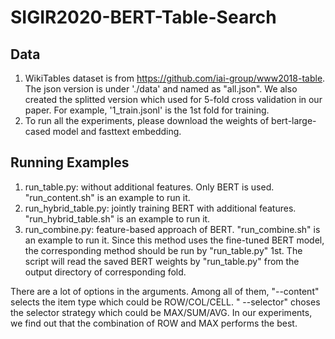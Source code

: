 # SIGIR2020-BERT-Table-Search

## Data

1. WikiTables dataset is from https://github.com/iai-group/www2018-table. The json version is under './data' and named as "all.json". We also created the splitted version which used for 5-fold cross validation in our paper. For example, '1_train.jsonl' is the 1st fold for training.
2. To run all the experiments, please download the weights of bert-large-cased model and fasttext embedding. 


## Running Examples

1. run_table.py: without additional features. Only BERT is used. "run_content.sh" is an example to run it.
2. run_hybrid_table.py: jointly training BERT with additional features. "run_hybrid_table.sh" is an example to run it.
3. run_combine.py: feature-based approach of BERT. "run_combine.sh" is an example to run it. Since this method uses the fine-tuned BERT model, the corresponding method should be run by "run_table.py" 1st. The script will read the saved BERT weights by "run_table.py" from the output directory of corresponding fold.

There are a lot of options in the arguments. Among all of them, "--content" selects the item type which could be ROW/COL/CELL. " --selector" choses the selector strategy which could be MAX/SUM/AVG. In our experiments, we find out that the combination of ROW and MAX performs the best.


